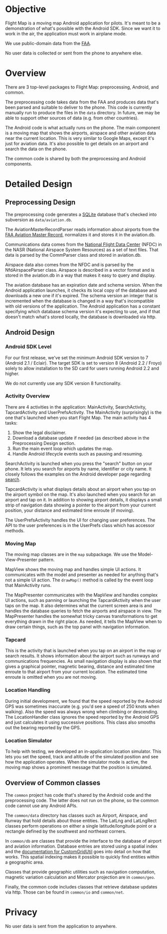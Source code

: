 

# Objective #
Flight Map is a moving map Android application for pilots. It's meant to be a demonstration of what's possible with the Android SDK. Since we want it to work in the air, the application must work in airplane mode.

We use public-domain data from the [FAA](http://www.faa.gov).

No user data is collected or sent from the phone to anywhere else.

# Overview #
There are 3 top-level packages to Flight Map: preprocessing, Android, and common.

The preprocessing code takes data from the FAA and produces data that's been parsed and suitable to deliver to the phone. This code is currently manually run to produce the files in the `data` directory. In future, we may be able to support other sources of data (e.g. from other countries).

The Android code is what actually runs on the phone. The main component is a moving map that shows the airports, airspace and other aviation data near the current location. This is very similar to Google Maps, except it's just for aviation data. It's also possible to get details on an airport and search the data on the phone.

The common code is shared by both the preprocessing and Android components.

# Detailed Design #
## Preprocessing Design ##
The preprocessing code generates a [SQLite](http://sqlite.org) database that's checked into subversion as `data/aviation.db`.

The AviationMasterRecordParser reads information about airports from the [FAA Aviation Master Record](http://www.faa.gov/airports/airport_safety/airportdata_5010/), normalizes it and stores it in the aviation.db.

Communications data comes from the [National Flight Data Center](http://nfdc.faa.gov/) (NFDC) in the NASR (National Airspace System Resources) as a set of text files. That data is parsed by the CommParser class and stored in aviation.db.

Airspace data also comes from the NFDC and is parsed by the NfdAirspaceParser class. Airspace is described in a vector format and is stored in the aviation.db in a way that makes it easy to query and display.

The aviation database has an expiration date and schema version. When the Android application launches, it checks its local copy of the database and downloads a new one if it's expired. The schema version an integer that is incremented when the database is changed in a way that's incompatible with old versions of the application. The Android application has a constant specifying which database schema version it's expecting to use, and if that doesn't match what's stored locally, the database is downloaded via http.

## Android Design ##
### Android SDK Level ###
For our first release, we've set the minimum Android SDK version to 7 (Android 2.1 / Eclair). The target SDK is set to version 8 (Android 2.2 / Froyo) solely to allow installation to the SD card for users running Android 2.2 and higher.

We do not currently use any SDK version 8 functionality.

### Activity Overview ###
There are 4 activities in the application: MainActivity, SearchActivity, TapcardActivity and UserPrefsActivity. The MainActivity (surprisingly) is the one that's launched when you start Flight Map. The main activity has 4 tasks:
  1. Show the legal disclaimer.
  1. Download a database update if needed (as described above in the Preprocessing Design section.
  1. Run the main event loop which updates the map.
  1. Handle Android lifecycle events such as pausing and resuming.

SearchActivity is launched when you press the "search" button on your phone. It lets you search for airports by name, identifier or city name. It closely follows the examples on the Android developer page regarding [search](http://developer.android.com/guide/topics/search/index.html).

TapcardActivity is what displays details about an airport when you tap on the airport symbol on the map. It's also launched when you search for an airport and tap on it. In addition to showing airport details, it displays a small strip of navigation data showing a pointer to the airport from your current position, your distance and estimated time enroute (if moving).

The UserPrefsActivity handles the UI for changing user preferences. The API to the user preferences is in the UserPrefs class which has accessor methods.

### Moving Map ###
The moving map classes are in the `map` subpackage. We use the Model-View-Presenter pattern.

MapView shows the moving map and handles simple UI actions. It communicates with the model and presenter as needed for anything that's not a simple UI action. The `drawMap()` method is called by the event loop that MainActivity runs.

The MapPresenter communicates with the MapView and handles complex UI actions, such as panning or launching the TapcardActivity when the user taps on the map. It also determines what the current screen area is and handles the database queries to fetch the airports and airspace in view. The MapPresenter handles the somewhat tricky canvas transformations to get everything drawn in the right place. As needed, it tells the MapView when to draw certain things, such as the top panel with navigation information.

### Tapcard ###
This is the activity that is launched when you tap on an airport in the map or search results. It shows information about the airport such as runways and communications frequencies. As small navigation display is also shown that gives a graphical pointer, magnetic bearing, distance and estimated time enroute to that airport from your current location. The estimated time enroute is omitted when you are not moving.

### Location Handling ###
During initial development, we found that the speed reported by the Android GPS was sometimes inaccurate (e.g. you'd see a speed of 250 knots when walking). Also the speed was always wrong when climbing or descending. The LocationHandler class ignores the speed reported by the Android GPS and just calculates it using successive positions. This class also smooths out the bearing reported by the GPS.

### Location Simulator ###
To help with testing, we developed an in-application location simulator. This lets you set the speed, track and altitude of the simulated position and see how the application operates. When the simulator mode is active, the moving map shows a prominent message that the position is simulated.

## Overview of Common classes ##
The `common` project has code that's shared by the Android code and the preprocessing code. The latter does not run on the phone, so the common code cannot use any Android APIs.

The `common/data` directory has classes such as Airport, Airspace, and Runway that hold details about those entities. The LatLng and LatLngRect classes perform operations on either a single latitude/longitude point or a rectangle defined by the southwest and northeast corners.

In `common/db` are classes that provide the interface to the database of airport and aviation information. Database entries are stored using a spatial index and the [documentation for CustomGridUtil](http://flightmap.googlecode.com/svn/trunk/common/javadoc/com/google/flightmap/common/db/CustomGridUtil.html) goes into detail on how that works. This spatial indexing makes it possible to quickly find entities within a geographic area.

Classes that provide geographic utilities such as navigation computation, magnetic variation calculation and Mercator projection are in `common/geo`.

Finally, the common code includes classes that retrieve database updates via http. Those can be found in `common/io` and `common/net`.

# Privacy #
No user data is sent from the application to anywhere.
